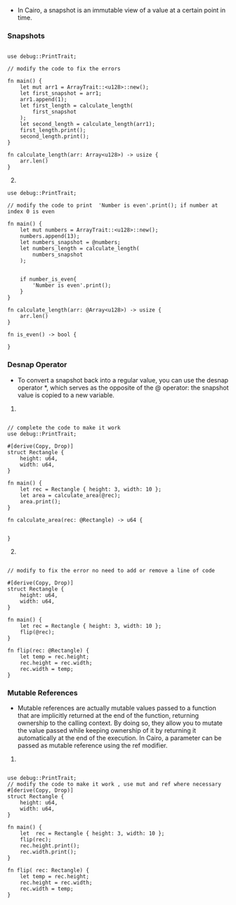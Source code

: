 - In Cairo, a snapshot is an immutable view of a value at a certain point in time.


### Snapshots

```rust,editable

use debug::PrintTrait;

// modify the code to fix the errors

fn main() {
    let mut arr1 = ArrayTrait::<u128>::new();
    let first_snapshot = arr1; 
    arr1.append(1);
    let first_length = calculate_length(
        first_snapshot
    ); 
    let second_length = calculate_length(arr1); 
    first_length.print();
    second_length.print();
}

fn calculate_length(arr: Array<u128>) -> usize {
    arr.len()
}

```

2. 

```rust,editable
use debug::PrintTrait;

// modify the code to print  'Number is even'.print(); if number at index 0 is even

fn main() {
    let mut numbers = ArrayTrait::<u128>::new();
    numbers.append(13); 
    let numbers_snapshot = @numbers;
    let numbers_length = calculate_length(
        numbers_snapshot
    ); 

    
    if number_is_even{
        'Number is even'.print();
    }
}

fn calculate_length(arr: @Array<u128>) -> usize {
    arr.len()
}

fn is_even() -> bool {

}

```


### Desnap Operator

- To convert a snapshot back into a regular value, you can use the desnap operator *, which serves as the opposite of the @ operator: the snapshot value is copied to a new variable.

1. 

```rust,editable

// complete the code to make it work
use debug::PrintTrait;

#[derive(Copy, Drop)]
struct Rectangle {
    height: u64,
    width: u64,
}

fn main() {
    let rec = Rectangle { height: 3, width: 10 };
    let area = calculate_area(@rec);
    area.print();
}

fn calculate_area(rec: @Rectangle) -> u64 {

  
}

```

2. 

```rust,editable

// modify to fix the error no need to add or remove a line of code

#[derive(Copy, Drop)]
struct Rectangle {
    height: u64,
    width: u64,
}

fn main() {
    let rec = Rectangle { height: 3, width: 10 };
    flip(@rec);
}

fn flip(rec: @Rectangle) {
    let temp = rec.height;
    rec.height = rec.width;
    rec.width = temp;
}

```

### Mutable References


-  Mutable references are actually mutable values passed to a function that are implicitly returned at the end of the function, returning ownership to the calling context. By doing so, they allow you to mutate the value passed while keeping ownership of it by returning it automatically at the end of the execution. In Cairo, a parameter can be passed as mutable reference using the ref modifier.

1. 

```rust,editable

use debug::PrintTrait;
// modify the code to make it work , use mut and ref where necessary
#[derive(Copy, Drop)]
struct Rectangle {
    height: u64,
    width: u64,
}

fn main() {
    let  rec = Rectangle { height: 3, width: 10 };
    flip(rec);
    rec.height.print();
    rec.width.print();
}

fn flip( rec: Rectangle) {
    let temp = rec.height;
    rec.height = rec.width;
    rec.width = temp;
}

```